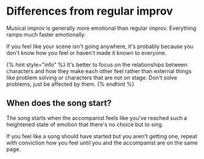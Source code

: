 # Differences from regular improv

Musical improv is generally more emotional than regular improv. Everything ramps much faster emotionally.

If you feel like your scene isn't going anywhere, it's probably because you don't know how you feel or haven't made it known to everyone.

{% hint style="info" %}
It's better to focus on the relationships between characters and how they make each other feel rather than external things like problem solving or characters that are not on stage. Don't solve problems, just be affected by them.
{% endhint %}

## When does the song start?

The song starts when the accompanist feels like you've reached such a heightened state of emotion that there's no choice but to sing.

If you feel like a song should have started but you aren't getting one, repeat with conviction how you feel until you and the accompanist are on the same page.

